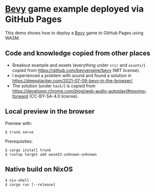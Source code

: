 # [Bevy](https://bevyengine.org/) game example deployed via GitHub Pages

This demo shows how to deploy a [Bevy](https://bevyengine.org/) game to GitHub
Pages using WASM.


## Code and knowledge copied from other places

- Breakout example and assets (everything under `src/` and `assets/`) copied
  from https://github.com/bevyengine/bevy (MIT license).
- I experienced a problem with sound and found a solution in
  https://deepstacker.com/2021-07-08-bevy-in-the-browser/.
- The solution (under `hack/`) is copied from
  https://developer.chrome.com/blog/web-audio-autoplay/#moving-forward
  (CC-BY-SA-4.0 license).


## Local preview in the browser

Preview with:
```
$ trunk serve
```

Prerequisites:
```
$ cargo install trunk
$ rustup target add wasm32-unknown-unknown
```


## Native build on NixOS

```
$ nix-shell
$ cargo run [--release]
```
